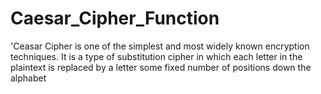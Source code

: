 # Caesar_Cipher_Function
'Ceasar Cipher is one of the simplest and most widely known encryption techniques.  It is a type of substitution cipher in which each letter in the plaintext is replaced by a letter some fixed number of positions down the alphabet
